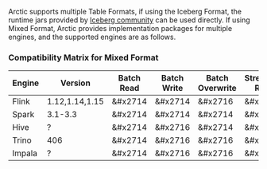 
Arctic supports multiple Table Formats, if using the Iceberg Format, the runtime jars provided by [Iceberg community](https://iceberg.apache.org/releases/) can be used directly. If using Mixed Format, Arctic provides implementation packages for multiple engines, and the supported engines are as follows.

### Compatibility Matrix for Mixed Format

| Engine        |     Version       | Batch Read  | Batch Write | Batch Overwrite | Streaming Read | Streaming Write | Create Table | Alter Table |
|---------------|-------------------|-------------|-------------|-----------------|----------------|-----------------|--------------|-------------|
| Flink         | 1.12,1.14,1.15    |   &#x2714   |   &#x2714   |       &#x2716   |      &#x2714   |       &#x2714   |    &#x2714   |   &#x2714   |
| Spark         | 3.1-3.3           |   &#x2714   |   &#x2714   |       &#x2714   |      &#x2716   |       &#x2716   |    &#x2714   |   &#x2714   |
| Hive          | ?                 |   &#x2714   |   &#x2716   |       &#x2714   |      &#x2716   |       &#x2716   |    &#x2716   |   &#x2714   |
| Trino         | 406               |   &#x2714   |   &#x2716   |       &#x2716   |      &#x2716   |       &#x2716   |    &#x2716   |   &#x2716   |
| Impala        | ?                 |   &#x2714   |   &#x2716   |       &#x2716   |      &#x2716   |       &#x2716   |    &#x2716   |   &#x2716   |